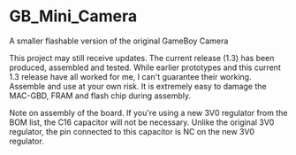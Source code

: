 # GB_Mini_Camera
A smaller flashable version of the original GameBoy Camera

This project may still receive updates. The current release (1.3) has been produced, assembled and tested.
While earlier prototypes and this current 1.3 release have all worked for me, I can't guarantee their working.
Assemble and use at your own risk. It is extremely easy to damage the MAC-GBD, FRAM and flash chip during assembly.

Note on assembly of the board. If you're using a new 3V0 regulator from the BOM list, the C16 capacitor will not be necessary. Unlike the original 3V0 regulator, the pin connected to this capacitor is NC on the new 3V0 regulator.
